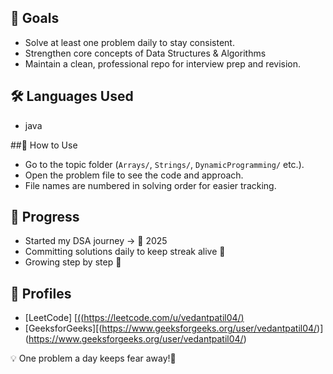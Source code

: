 ## 🚀 Goals
- Solve at least one problem daily to stay consistent.  
- Strengthen core concepts of Data Structures & Algorithms 
- Maintain a clean, professional repo for interview prep and revision.  

## 🛠️ Languages Used
- java

##📌 How to Use
- Go to the topic folder (`Arrays/`, `Strings/`, `DynamicProgramming/` etc.).  
- Open the problem file to see the code and approach.  
- File names are numbered in solving order for easier tracking.  

## 🌟 Progress
- Started my DSA journey → 📅 2025  
- Committing solutions daily to keep streak alive 💚  
- Growing step by step 🚀  

## 🔗 Profiles
- [LeetCode] [[((https://leetcode.com/u/vedantpatil04/)](https://leetcode.com/u/vedantpatil04/)
- [GeeksforGeeks][(https://www.geeksforgeeks.org/user/vedantpatil04/)] (https://www.geeksforgeeks.org/user/vedantpatil04/)
  
💡 One problem a day keeps fear away!🚀
